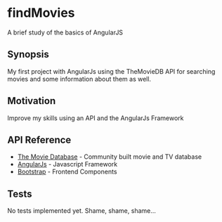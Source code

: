 # findMovies
A brief study of the basics of AngularJS

## Synopsis

My first project with AngularJs using the TheMovieDB API for searching movies and some information about them as well.

## Motivation

Improve my skills using an API and the AngularJs Framework

## API Reference

* [The Movie Database](https://www.themoviedb.org/) - Community built movie and TV database
* [AngularJs](https://angularjs.org/) - Javascript Framework
* [Bootstrap](http://getbootstrap.com/) - Frontend Components

## Tests

No tests implemented yet. Shame, shame, shame...


